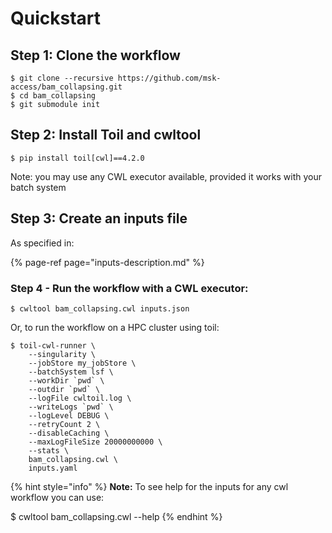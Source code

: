# Quickstart

## Step 1: Clone the workflow

```text
$ git clone --recursive https://github.com/msk-access/bam_collapsing.git
$ cd bam_collapsing
$ git submodule init
```

## Step 2: Install Toil and cwltool

```text
$ pip install toil[cwl]==4.2.0
```

Note: you may use any CWL executor available, provided it works with your batch system

## Step 3: Create an inputs file

As specified in:

{% page-ref page="inputs-description.md" %}

### Step 4 - Run the workflow with a CWL executor:

```text
$ cwltool bam_collapsing.cwl inputs.json
```

Or, to run the workflow on a HPC cluster using toil:

```text
$ toil-cwl-runner \
    --singularity \
    --jobStore my_jobStore \
    --batchSystem lsf \
    --workDir `pwd` \
    --outdir `pwd` \
    --logFile cwltoil.log \
    --writeLogs `pwd` \
    --logLevel DEBUG \
    --retryCount 2 \
    --disableCaching \
    --maxLogFileSize 20000000000 \
    --stats \
    bam_collapsing.cwl \
    inputs.yaml
```

{% hint style="info" %}
**Note:** To see help for the inputs for any cwl workflow you can use:

$ cwltool bam\_collapsing.cwl --help
{% endhint %}

